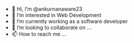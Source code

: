 - 👋 Hi, I’m @ankurnanaware23
- 👀 I’m interested in Web Development
- 🌱 I’m currently working as a software developer
- 💞️ I’m looking to collaborate on ...
- 📫 How to reach me ...

<!---
ankurnanaware23/ankurnanaware23 is a ✨ special ✨ repository because its `README.md` (this file) appears on your GitHub profile.
You can click the Preview link to take a look at your changes.
--->
